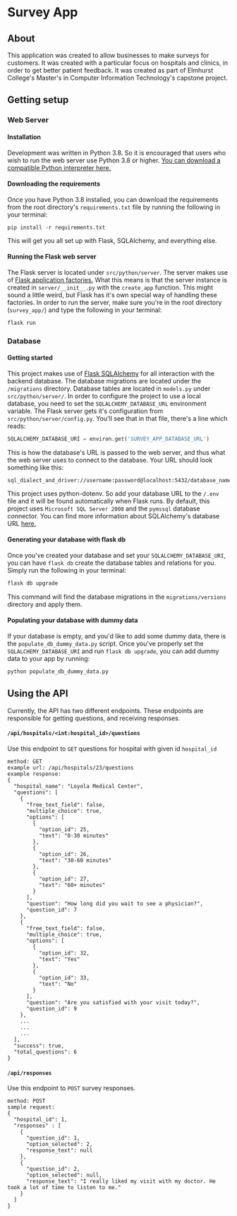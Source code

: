# Survey App
## About
This application was created to allow businesses to make surveys for customers.
It was created with a particular focus on hospitals and clinics, in order to get
better patient feedback. It was created as part of Elmhurst College's Master's in 
Computer Information Technology's capstone project.

## Getting setup
### Web Server
#### Installation
Development was written in Python 3.8. So it is encouraged that users who wish to run
the web server use Python 3.8 or higher.
[You can download a compatible Python interpreter here.](https://www.python.org/downloads/)

#### Downloading the requirements
Once you have Python 3.8 installed, you can download the requirements from the root 
directory's `requirements.txt` file by running the following in your terminal:
```
pip install -r requirements.txt
```
This will get you all set up with Flask, SQLAlchemy, and everything else.

#### Running the Flask web server
The Flask server is located under `src/python/server`. The server makes use of 
[Flask application factories.](https://flask.palletsprojects.com/en/1.1.x/tutorial/factory/)
What this means is that the server instance is created in `server/__init__.py` with
the `create_app` function. This might sound a little weird, but Flask has it's own
special way of handling these factories. In order to run the server, make sure you're
in the root directory (`survey_app/`) and type the following in your terminal:
```bash
flask run
```

### Database
#### Getting started
This project makes use of [Flask SQLAlchemy](https://flask-sqlalchemy.palletsprojects.com/en/2.x/)
for all interaction with the backend database. The database migrations are located under the `/migrations`
directory.
Database tables are located in `models.py` under `src/python/server/`. In order to configure the project
to use a local database, you need to set the `SQLALCHEMY_DATABASE_URL` environment variable. The Flask
server gets it's configuration from `src/python/server/config.py`. You'll see that in that file, there's a 
line which reads:
```python
SQLALCHEMY_DATABASE_URI = environ.get('SURVEY_APP_DATABASE_URL')
```
This is how the database's URL is passed to the web server, and thus what the web server uses to connect to the
database. Your URL should look something like this:
```
sql_dialect_and_driver://username:password@localhost:5432/database_name
```
This project uses python-dotenv. So add your database URL to the `/.env` file and it will be found
automatically when Flask runs.
By default, this project uses `Microsoft SQL Server 2008` and the `pymssql` database connector. You can find more 
information about SQLAlchemy's database URL [here.](https://docs.sqlalchemy.org/en/13/core/engines.html)

#### Generating your database with flask db
Once you've created your database and set your `SQLALCHEMY_DATABASE_URI`, you can have `flask db` 
create the database tables and relations for you. Simply run the following in your terminal:
```bash
flask db upgrade
```
This command will find the database migrations in the `migrations/versions` directory and apply them.

#### Populating your database with dummy data
If your database is empty, and you'd like to add some dummy data, there is the `populate_db_dummy_data.py`
script. Once you've properly set the `SQLALCHEMY_DATABASE_URI` and run `flask db upgrade`, you can add
dummy data to your app by running:
```bash
python populate_db_dummy_data.py
```

## Using the API
Currently, the API has two different endpoints. These endpoints are responsible for getting questions, and 
receiving responses.  

#### `/api/hospitals/<int:hospital_id>/questions`
Use this endpoint to `GET` questions for hospital with given id `hospital_id`
```
method: GET
example url: /api/hospitals/23/questions
example response:
{
  "hospital_name": "Loyola Medical Center",
  "questions": [
    {
      "free_text_field": false,
      "multiple_choice": true,
      "options": [
        {
          "option_id": 25,
          "text": "0-30 minutes"
        },
        {
          "option_id": 26,
          "text": "30-60 minutes"
        },
        {
          "option_id": 27,
          "text": "60+ minutes"
        }
      ],
      "question": "How long did you wait to see a physician?",
      "question_id": 7
    },
    {
      "free_text_field": false,
      "multiple_choice": true,
      "options": [
        {
          "option_id": 32,
          "text": "Yes"
        },
        {
          "option_id": 33,
          "text": "No"
        }
      ],
      "question": "Are you satisfied with your visit today?",
      "question_id": 9
    },
    ...
    ...
    ...
  ],
  "success": true,
  "total_questions": 6
}
```

#### `/api/responses`
Use this endpoint to `POST` survey responses.
```
method: POST
sample request:
{
  "hospital_id": 1,
  "responses" : [
    {
      "question_id": 1,
      "option_selected": 2,
      "response_text": null
    },
    {
      "question_id": 2,
      "option_selected": null,
      "response_text": "I really liked my visit with my doctor. He took a lot of time to listen to me."
    }
  ]
}
```